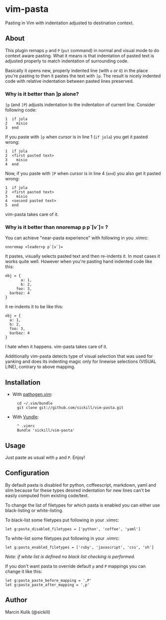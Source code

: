 # vim-pasta

Pasting in Vim with indentation adjusted to destination context.

## About

This plugin remaps `p` and `P` (`put` command) in normal and visual mode to do
context aware pasting. What it means is that indentation of pasted text is
adjusted properly to match indentation of surrounding code.

Basically it opens new, properly indented line (with `o` or `O`) in the place
you're pasting to then it pastes the text with `]p`. The result is nicely
indented code with relative indentation between pasted lines preserved.

### Why is it better than ]p alone?

`]p` (and `]P`) adjusts indentation to the indentation of current line.
Consider following code:

    1  if jola
    2    misio
    3  end

If you paste with `]p` when cursor is in line 1 (`if jola`) you get it pasted
wrong:

    1  if jola
    2  <first pasted text>
    3    misio
    4  end

Now, if you paste with `]P` when cursor is in line 4 (`end`) you also get it
pasted wrong:

    1  if jola
    2  <first pasted text>
    3    misio
    4  <second pasted text>
    5  end

vim-pasta takes care of it.

### Why is it better than nnoremap <leader>p p\`[v\`]= ?

You can achieve "near-pasta experience" with following in you .vimrc:

    nnoremap <leader>p p`[v`]=

It pastes, visually selects pasted text and then re-indents it. In most cases
it works quite well. However when you're pasting hand indented code like this:

    obj = {
           a: 1,
           b: 2,
         foo: 3,
      barbaz: 4
    }

it re-indents it to be like this:

    obj = {
      a: 1,
      b: 2,
      foo: 3,
      barbaz: 4
    }

I hate when it happens. vim-pasta takes care of it.

Additionally vim-pasta detects type of visual selection that was used for
yanking and does its indenting magic only for linewise selections (VISUAL LINE),
contrary to above mapping.

## Installation

* With [pathogen.vim](https://github.com/tpope/vim-pathogen):

        cd ~/.vim/bundle
        git clone git://github.com/sickill/vim-pasta.git

* With [Vundle](https://github.com/gmarik/vundle):

        " .vimrc
        Bundle 'sickill/vim-pasta'

## Usage

Just paste as usual with `p` and `P`. Enjoy!

## Configuration

By default pasta is disabled for python, coffeescript, markdown, yaml and slim
because for these types desired indentation for new lines can't be easily
computed from existing code/text.

To change the list of filetypes for which pasta is enabled you can either
use black-listing or white-listing.

To black-list some filetypes put following in your .vimrc:

    let g:pasta_disabled_filetypes = ['python', 'coffee', 'yaml']

To white-list some filetypes put following in your .vimrc:

    let g:pasta_enabled_filetypes = ['ruby', 'javascript', 'css', 'sh']

*Note: if white list is defined no black list checking is performed.*

If you don't want pasta to override default `p` and `P` mappings you can
change it like this:

    let g:pasta_paste_before_mapping = ',P'
    let g:pasta_paste_after_mapping = ',p'

## Author

Marcin Kulik (@sickill)
